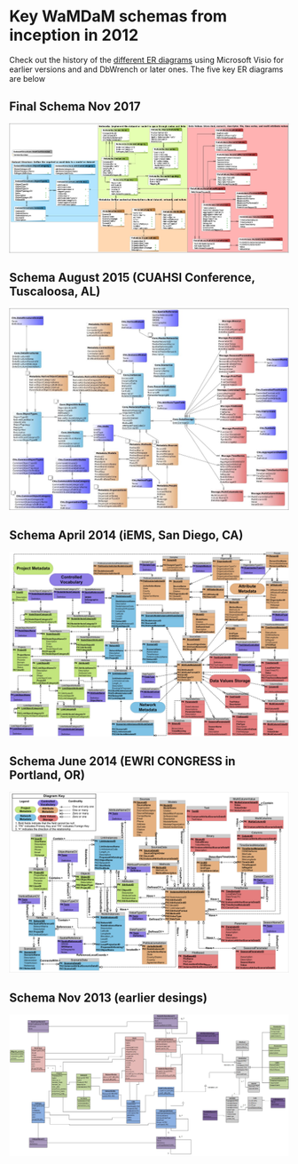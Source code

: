 # Key WaMDaM schemas from inception in 2012

Check out the history of the [different ER diagrams][1] using Microsoft Visio for earlier versions and and DbWrench or later ones. The five key ER diagrams are below 

## Final Schema Nov 2017
![](/old_ER_diagrams/5.png)


## Schema August 2015 (CUAHSI Conference, Tuscaloosa, AL) 
![](old_ER_diagrams/4.jpg)


## Schema April 2014 (iEMS, San Diego, CA) 
![](/old_ER_diagrams/3.jpg)


## Schema June 2014 (EWRI CONGRESS in Portland, OR) 
![](/old_ER_diagrams/2.png)

## Schema Nov 2013 (earlier desings) 
![](/old_ER_diagrams/1.jpg)


[1]:/old_ER_diagrams/WaMDaM_Schema_version_history
